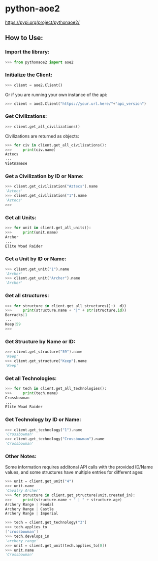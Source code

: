 # python-aoe2
https://pypi.org/project/pythonaoe2/

## How to Use:

### Import the library:
```python
>>> from pythonaoe2 import aoe2
```

### Initialize the Client:
```python
>>> client = aoe2.Client()
```

Or if you are running your own instance of the api:

```python
>>> client = aoe2.Client("https://your.url.here/"+"api_version")
```

### Get Civilizations:
```python
>>> client.get_all_civilizations()
```

Civilizations are returned as objects:

```python
>>> for civ in client.get_all_civilizations():
>>>     print(civ.name)
Aztecs
...
Vietnamese
```

### Get a Civilization by ID or Name:
```python
>>> client.get_civilization("Aztecs").name
'Aztecs'
>>> client.get_civilization("1").name      
'Aztecs'
>>> 
```

### Get all Units:
```python
>>> for unit in client.get_all_units(): 
>>>     print(unit.name)                  
Archer
...
Elite Woad Raider
```

### Get a Unit by ID or Name:
```python
>>> client.get_unit("1").name 
'Archer'
>>> client.get_unit("Archer").name
'Archer'
```

### Get all structures:
```python
>>> for structure in client.get_all_structures():)  d))
>>>     print(structure.name + "|" + str(structure.id))
Barracks|1
...
Keep|59
>>>
```

### Get Structure by Name or ID:
```python
>>> client.get_structure("59").name
'Keep'
>>> client.get_structure("Keep").name
'Keep'
```

### Get all Technologies:
```python
>>> for tech in client.get_all_technologies(): 
>>>     print(tech.name)
Crossbowman
...
Elite Woad Raider
```

### Get Technology by ID or Name:
```python
>>> client.get_technology("1").name
'Crossbowman'
>>> client.get_technology("Crossbowman").name 
'Crossbowman'
```

### Other Notes:
Some information requires additonal API calls with the provided ID/Name values, and some structures have multiple entries for different ages:

```python
>>> unit = client.get_unit("4")                   
>>> unit.name
'Cavalry Archer'
>>> for structure in client.get_structure(unit.created_in):
>>>     print(structure.name + " | " + structure.age) 
Archery Range | Feudal
Archery Range | Castle
Archery Range | Imperial
```

```python
>>> tech = client.get_technology("3") 
>>> tech.applies_to
['crossbowman']
>>> tech.develops_in
'archery_range'
>>> unit = client.get_unit(tech.applies_to[0])
>>> unit.name
'Crossbowman'
```
